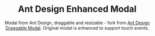 <h1 align="center">Ant Design Enhanced Modal</h1>

<div align="center">

Modal from Ant Design, draggable and resizable - fork from [Ant Design Draggable Modal](https://github.com/DylanVann/ant-design-draggable-modal). Original modal is enhanced to support touch events.

</div>


